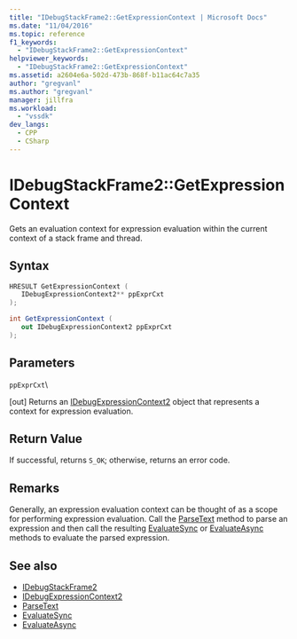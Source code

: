 ```yaml
---
title: "IDebugStackFrame2::GetExpressionContext | Microsoft Docs"
ms.date: "11/04/2016"
ms.topic: reference
f1_keywords:
  - "IDebugStackFrame2::GetExpressionContext"
helpviewer_keywords:
  - "IDebugStackFrame2::GetExpressionContext"
ms.assetid: a2604e6a-502d-473b-868f-b11ac64c7a35
author: "gregvanl"
ms.author: "gregvanl"
manager: jillfra
ms.workload:
  - "vssdk"
dev_langs:
  - CPP
  - CSharp
---
```

# IDebugStackFrame2::GetExpressionContext
Gets an evaluation context for expression evaluation within the current context of a stack frame and thread.

## Syntax

```cpp
HRESULT GetExpressionContext ( 
   IDebugExpressionContext2** ppExprCxt
);
```

```csharp
int GetExpressionContext ( 
   out IDebugExpressionContext2 ppExprCxt
);
```

## Parameters
 `ppExprCxt`\

 [out] Returns an [IDebugExpressionContext2](../../../extensibility/debugger/reference/idebugexpressioncontext2.md) object that represents a context for expression evaluation.

## Return Value
 If successful, returns `S_OK`; otherwise, returns an error code.

## Remarks
 Generally, an expression evaluation context can be thought of as a scope for performing expression evaluation. Call the [ParseText](../../../extensibility/debugger/reference/idebugexpressioncontext2-parsetext.md) method to parse an expression and then call the resulting [EvaluateSync](../../../extensibility/debugger/reference/idebugexpression2-evaluatesync.md) or [EvaluateAsync](../../../extensibility/debugger/reference/idebugexpression2-evaluateasync.md) methods to evaluate the parsed expression.

## See also
- [IDebugStackFrame2](../../../extensibility/debugger/reference/idebugstackframe2.md)
- [IDebugExpressionContext2](../../../extensibility/debugger/reference/idebugexpressioncontext2.md)
- [ParseText](../../../extensibility/debugger/reference/idebugexpressioncontext2-parsetext.md)
- [EvaluateSync](../../../extensibility/debugger/reference/idebugexpression2-evaluatesync.md)
- [EvaluateAsync](../../../extensibility/debugger/reference/idebugexpression2-evaluateasync.md)